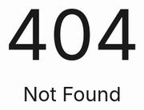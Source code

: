 <p style="width: 100%;text-align: center;font-size: 140px;height: 40px;margin-top: 1.2em!important;">404</p>
<p style="width: 100%;text-align: center;font-size: 40px;">Not Found</p>